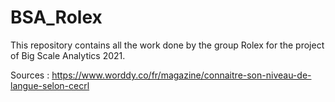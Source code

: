 # BSA_Rolex

This repository contains all the work done by the group Rolex for the project of Big Scale Analytics 2021.

Sources :
https://www.worddy.co/fr/magazine/connaitre-son-niveau-de-langue-selon-cecrl
